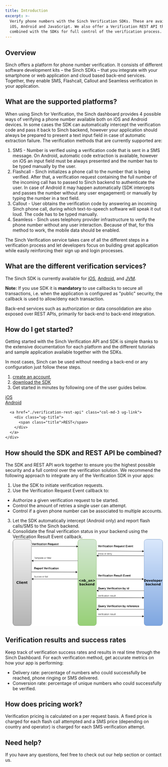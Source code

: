 ```yaml
---
title: Introduction
excerpt: >-
  Verify phone numbers with the Sinch Verification SDKs. These are available for
  iOS, Android and JavaScript. We also offer a Verification REST API that can be
  combined with the SDKs for full control of the verification process.
---
```

## Overview

Sinch offers a platform for phone number verification. It consists of different software development kits – the Sinch SDKs – that you integrate with your smartphone or web application and cloud based back-end services. Together, they enable SMS, Flashcall, Callout and Seamless verification in your application.

## What are the supported platforms?

When using Sinch for Verification, the Sinch dashboard provides 4 possible ways of verifying a phone number available both on iOS and Android devices. In some cases the SDK can automatically intercept the verification code and pass it back to Sinch backend, however your application should always be prepared to present a text input field in case of automatic extraction failure.
The verification methods that are currently supported are:

1. SMS - Number is verified using a verification code that is sent in a SMS message. On Android, automatic code extraction is available, however on iOS an input field must be always presented and the number has to be typed manually by the user.
2. Flashcall - Sinch initializes a phone call to the number that is being verified. After that, a verification request containing the full number of the incoming call has to passed to Sinch backend to authenticate the user. In case of Android it may happen automatically (SDK intercepts and passes the number without any user engagement) or manually by typing the number in a text field.
3. Callout - User obtains the verification code by answering an incoming Sinch phone call, during which text-to-speech software will speak it out loud. The code has to be typed manually.
4. Seamless - Sinch uses telephony provider infrastructure to verify the phone number without any user interaction. Because of that, for this method to work, the mobile data should be enabled.

The Sinch Verification service takes care of all the different steps in a verification process and let developers focus on building great application while easily reinforcing their sign up and login processes.

## What are the different verification services?

The Sinch SDK is currently available for [iOS](doc:verification-for-ios), [Android](doc:verification-for-android), and [JVM](doc:verification-for-jvm).

**Note:** If you use SDK it is **mandatory** to use callbacks to secure all transactions, i.e. when the  application is configured as "public" security, the callback is used to allow/deny each transaction.

Back-end services such as authorization or data consolidation are also exposed over REST APIs, primarily for back-end to back-end integration.

## How do I get started?

Getting started with the Sinch Verification API and SDK is simple thanks to the extensive documentation for each platform and the different tutorials and sample application available together with the SDKs.

In most cases, Sinch can be used without needing a back-end or any configuration just follow these steps.

1.  [create an account](https://portal.sinch.com/#/signup),
2.  [download the SDK](https://sinch.readme.io/page/downloads)
3.  Get started in minutes by following one of the user guides below.

<div class="magic-block-html">
  <div class="ug-links">
    <div class="row">
      <a href="./verification-for-ios" class="col-md-3 ug-link">
        <div class="ug-title">
          <span class="title">iOS</span>
        </div>
      </a>
      <a href="./verification-for-android" class="col-md-3 ug-link">
        <div class="ug-title">
          <span class="title">Android</span>
        </div>
      </a>

      <a href="./verification-rest-api" class="col-md-3 ug-link">
        <div class="ug-title">
          <span class="title">REST</span>
        </div>
      </a>
    </div>

  </div>
</div>

## How should the SDK and REST API be combined?

The SDK and REST API work together to ensure you the highest possible security and a full control over the verification solution. We recommend the following approach to integrate any of the Verification SDK in your apps:

1.  Use the SDK to initiate verification requests.
2.  Use the Verification Request Event callback to:

- Authorize a given verification request to be started.
- Control the amount of retries a single user can attempt.
- Control if a given phone number can be associated to multiple accounts.

3.  Let the SDK automatically intercept (Android only) and report flash calls/SMS to the Sinch backend.
4.  Consolidate the final verification status in your backend using the Verification Result Event callback.
    ![verification_flow.png](images\eb29e43-verification_flow.png)

## Verification results and success rates

Keep track of verification success rates and results in real time through the Sinch Dashboard. For each verification method, get accurate metrics on how your app is performing:

- Delivery rate: percentage of numbers who could successfully be reached, phone ringing or SMS delivered.
- Conversion rate: percentage of unique numbers who could successfully be verified.

## How does pricing work?

Verification pricing is calculated on a per request basis. A fixed price is charged for each flash call attempted and a SMS price (depending on country and operator) is charged for each SMS verification attempt.

## Need help?

If you have any questions, feel free to check out our help section or contact us.
